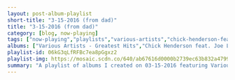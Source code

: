 ```yaml
---
layout: post-album-playlist
short-title: "3-15-2016 (from dad)"
title: "3-15-2016 (from dad)"
category: [blog, now-playing]
tags: ["now-playing","playlists","various-artists","chick-henderson-feat.-joe-loss-and-his-orchestra,-chick-henderson,-joe-loss-&-his-orchestra","the-everly-brothers","buddy-tate,-humphrey-lyttelton","george-shearing","chico-hamilton"]
albums: ["Various Artists - Greatest Hits","Chick Henderson feat. Joe Loss and His Orchestra, Chick Henderson, Joe Loss & His Orchestra - Chick Henderson Sings: Begin the Beguine","The Everly Brothers - Songs Our Daddy Taught Us","Buddy Tate, Humphrey Lyttelton - Swinging Scorpio","George Shearing - Out Of This World","Chico Hamilton - Man From Two Worlds"]
playlist-id: 06kG3qLfRFBc7ea8pGgxz2
playlist-img: https://mosaic.scdn.co/640/ab67616d0000b2739ec63b832a4799ce571d9d80ab67616d0000b273a3644583af503ce72dfa4673ab67616d0000b273c024f3db905f8a2ee35aef3cab67616d0000b273f16ab07b9492ed76a4451b63
summary: "A playlist of albums I created on 03-15-2016 featuring Various Artists, Chick Henderson feat. Joe Loss and His Orchestra, Chick Henderson, Joe Loss & His Orchestra, The Everly Brothers, Buddy Tate, Humphrey Lyttelton, George Shearing, and Chico Hamilton"
---
```

